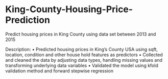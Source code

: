 # King-County-Housing-Price-Prediction
Predict housing prices in King County using data set between 2013 and 2015

Description:
•	Predicted housing prices in King’s County USA using sqft, location, condition and other house hold features as predictors
•	Collected and cleaned the data by adjusting data types, handling missing values and transforming underlying data variables
•	Validated the model using kfold validation method and forward stepwise regression

